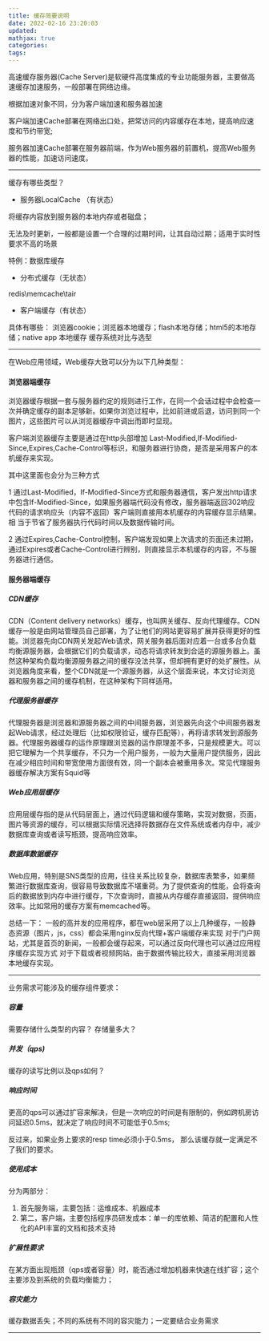 ```yaml
---
title: 缓存简要说明
date: 2022-02-16 23:20:03
updated:
mathjax: true
categories:
tags: 
---
```


高速缓存服务器(Cache Server)是软硬件高度集成的专业功能服务器，主要做高速缓存加速服务，一般部署在网络边缘。

根据加速对象不同，分为客户端加速和服务器加速

客户端加速Cache部署在网络出口处，把常访问的内容缓存在本地，提高响应速度和节约带宽;

服务器加速Cache部署在服务器前端，作为Web服务器的前置机，提高Web服务器的性能，加速访问速度。

---

缓存有哪些类型？

- 服务器LocalCache （有状态）

将缓存内容放到服务器的本地内存或者磁盘；

无法及时更新，一般都是设置一个合理的过期时间，让其自动过期；适用于实时性要求不高的场景

特例：数据库缓存

- 分布式缓存（无状态）

redis\memcache\tair

- 客户端缓存（有状态）

具体有哪些：
浏览器cookie；浏览器本地缓存；flash本地存储；html5的本地存储；native app 本地缓存
缓存系统对比与选型

---

在Web应用领域，Web缓存大致可以分为以下几种类型：

#### 浏览器端缓存

浏览器缓存根据一套与服务器约定的规则进行工作，在同一个会话过程中会检查一次并确定缓存的副本足够新。如果你浏览过程中，比如前进或后退，访问到同一个图片，这些图片可以从浏览器缓存中调出而即时显现。

客户端浏览器缓存主要是通过在http头部增加
Last-Modified,If-Modified-Since,Expires,Cache-Control等标识，和服务器进行协商，是否是采用客户的本机缓存来实现。

其中这里面也会分为三种方式

1 通过Last-Modified，If-Modified-Since方式和服务器通信，客户发出http请求中包含If-Modified-Since，如果服务器端代码没有修改，服务器端返回302响应代码的请求响应头（内容不返回）客户端则直接用本机缓存的内容缓存显示结果。相
当于节省了服务器执行代码时间以及数据传输时间。

2 通过Expires,Cache-Control控制，客户端发现如果上次请求的页面还未过期，通过Expires或者Cache-Control进行辨别，则直接显示本机缓存的内容，不与服务器进行通信。

#### 服务器端缓存

##### CDN缓存

CDN（Content delivery networks）缓存，也叫网关缓存、反向代理缓存。CDN缓存一般是由网站管理员自己部署，为了让他们的网站更容易扩展并获得更好的性能。浏览器先向CDN网关发起Web请求，网关服务器后面对应着一台或多台负载均衡源服务器，会根据它们的负载请求，动态将请求转发到合适的源服务器上。虽然这种架构负载均衡源服务器之间的缓存没法共享，但却拥有更好的处扩展性。从浏览器角度来看，整个CDN就是一个源服务器，从这个层面来说，本文讨论浏览器和服务器之间的缓存机制，在这种架构下同样适用。

##### 代理服务器缓存

代理服务器是浏览器和源服务器之间的中间服务器，浏览器先向这个中间服务器发起Web请求，经过处理后（比如权限验证，缓存匹配等），再将请求转发到源服务器。代理服务器缓存的运作原理跟浏览器的运作原理差不多，只是规模更大。可以把它理解为一个共享缓存，不只为一个用户服务，一般为大量用户提供服务，因此在减少相应时间和带宽使用方面很有效，同一个副本会被重用多次。常见代理服务器缓存解决方案有Squid等

##### Web应用层缓存

应用层缓存指的是从代码层面上，通过代码逻辑和缓存策略，实现对数据，页面，图片等资源的缓存，可以根据实际情况选择将数据存在文件系统或者内存中，减少数据库查询或者读写瓶颈，提高响应效率。

##### 数据库数据缓存

Web应用，特别是SNS类型的应用，往往关系比较复杂，数据库表繁多，如果频繁进行数据库查询，很容易导致数据库不堪重荷。为了提供查询的性能，会将查询后的数据放到内存中进行缓存，下次查询时，直接从内存缓存直接返回，提供响应效率。比如常用的缓存方案有memcached等。

总结一下：
一般的高并发的应用程序，都在web层采用了以上几种缓存，一般静态资源（图片，js，css）都会采用nginx反向代理+客户端缓存来实现
对于门户网站，尤其是首页的新闻，一般都会缓存起来，可以通过反向代理也可以通过应用程序缓存实现方式
对于下载或者视频网站，由于数据传输比较大，直接采用浏览器本地缓存实现。

---

业务需求可能涉及的缓存组件要求：

##### 容量

需要存储什么类型的内容？ 存储量多大？

##### 并发（qps)

缓存的读写比例以及qps如何？

##### 响应时间

更高的qps可以通过扩容来解决，但是一次响应的时间是有限制的，例如跨机房访问延迟0.5ms，就决定了响应时间不可能低于0.5ms;

反过来，如果业务上要求的resp time必须小于0.5ms， 那么该缓存就一定满足不了我们的要求。

##### 使用成本

分为两部分：

1. 首先服务端，主要包括：运维成本、机器成本
2. 第二，客户端，主要包括程序员研发成本：单一的库依赖、简洁的配置和人性化的API丰富的文档和技术支持

##### 扩展性要求

在某方面出现瓶颈（qps或者容量）时，能否通过增加机器来快速在线扩容；这个主要涉及到系统的负载均衡能力；

##### 容灾能力

缓存数据丢失；不同的系统有不同的容灾能力；一定要结合业务需求

---


